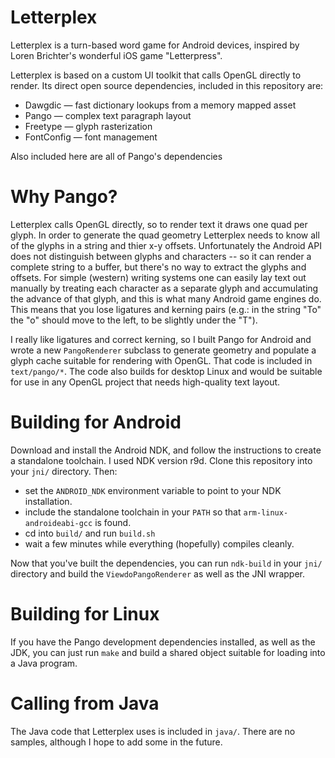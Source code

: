 Letterplex
==========

Letterplex is a turn-based word game for Android devices, inspired by Loren Brichter's wonderful iOS game "Letterpress".

Letterplex is based on a custom UI toolkit that calls OpenGL directly to render. Its direct open source dependencies, included in this repository are:

*   Dawgdic &mdash; fast dictionary lookups from a memory mapped asset
*   Pango &mdash; complex text paragraph layout
*   Freetype &mdash; glyph rasterization
*   FontConfig &mdash; font management

Also included here are all of Pango's dependencies

Why Pango?
==========

Letterplex calls OpenGL directly, so to render text it draws one quad per glyph. In order to generate the quad geometry Letterplex needs to know all of the glyphs in a string and thier x-y offsets. Unfortunately the Android API does not distinguish between glyphs and characters -- so it can render a complete string to a buffer, but there's no way to extract the glyphs and offsets. For simple (western) writing systems one can easily lay text out manually by treating each character as a separate glyph and accumulating the advance of that glyph, and this is what many Android game engines do. This means that you lose ligatures and kerning pairs (e.g.: in the string "To" the "o" should move to the left, to be slightly under the "T").

I really like ligatures and correct kerning, so I built Pango for Android and wrote a new `PangoRenderer` subclass to generate geometry and populate a glyph cache suitable for rendering with OpenGL. That code is included in `text/pango/*`. The code also builds for desktop Linux and would be suitable for use in any OpenGL project that needs high-quality text layout.

Building for Android
====================

Download and install the Android NDK, and follow the instructions to create a standalone toolchain. I used NDK version r9d. Clone this repository into your `jni/` directory. Then:

*   set the `ANDROID_NDK` environment variable to point to your NDK installation.
*   include the standalone toolchain in your `PATH` so that `arm-linux-androideabi-gcc` is found.
*   cd into `build/` and run `build.sh`
*   wait a few minutes while everything (hopefully) compiles cleanly.

Now that you've built the dependencies, you can run `ndk-build` in your `jni/` directory and build the `ViewdoPangoRenderer` as well as the JNI wrapper.

Building for Linux
==================

If you have the Pango development dependencies installed, as well as the JDK, you can just run `make` and build a shared object suitable for loading into a Java program.

Calling from Java
=================

The Java code that Letterplex uses is included in `java/`. There are no samples, although I hope to add some in the future.
